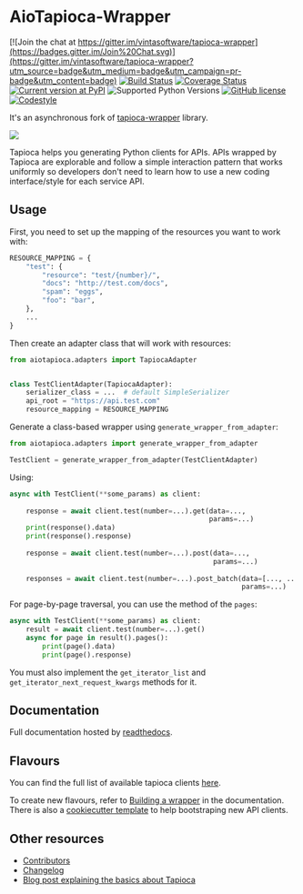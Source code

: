# AioTapioca-Wrapper

[![Join the chat at https://gitter.im/vintasoftware/tapioca-wrapper](https://badges.gitter.im/Join%20Chat.svg)](https://gitter.im/vintasoftware/tapioca-wrapper?utm_source=badge&utm_medium=badge&utm_campaign=pr-badge&utm_content=badge)
[![Build Status](https://travis-ci.org/vintasoftware/tapioca-wrapper.svg?branch=master)](https://travis-ci.org/vintasoftware/tapioca-wrapper)
[![Coverage Status](https://coveralls.io/repos/vintasoftware/tapioca-wrapper/badge.svg?branch=master&service=github)](https://coveralls.io/github/vintasoftware/tapioca-wrapper?branch=master)
[![Current version at PyPI](https://img.shields.io/pypi/v/aiotapioca-wrapper.svg)](https://pypi.python.org/pypi/aiotapioca-wrapper)
![Supported Python Versions](https://img.shields.io/pypi/pyversions/tapioca-wrapper.svg)
[![GitHub license](https://img.shields.io/badge/license-MIT-blue.svg)](https://raw.githubusercontent.com/vintasoftware/tapioca-wrapper/master/LICENSE)
[![Codestyle](https://img.shields.io/badge/code%20style-black-000000.svg)](https://github.com/psf/black)

It's an asynchronous fork of [tapioca-wrapper](https://github.com/vintasoftware/tapioca-wrapper) library.

![](docs/static/logo.png)

Tapioca helps you generating Python clients for APIs.
APIs wrapped by Tapioca are explorable and follow a simple interaction pattern that works uniformly so developers don't need to learn how to use a new coding interface/style for each service API.

## Usage

First, you need to set up the mapping of the resources you want to work with:

```python
RESOURCE_MAPPING = {
    "test": {
        "resource": "test/{number}/",
        "docs": "http://test.com/docs",
        "spam": "eggs",
        "foo": "bar",
    },
    ...
}
```

Then create an adapter class that will work with resources:
```python
from aiotapioca.adapters import TapiocaAdapter


class TestClientAdapter(TapiocaAdapter):
    serializer_class = ...  # default SimpleSerializer
    api_root = "https://api.test.com"
    resource_mapping = RESOURCE_MAPPING
```

Generate a class-based wrapper using `generate_wrapper_from_adapter`:
```python
from aiotapioca.adapters import generate_wrapper_from_adapter

TestClient = generate_wrapper_from_adapter(TestClientAdapter)
```

Using:

```python
async with TestClient(**some_params) as client:
    
    response = await client.test(number=...).get(data=..., 
                                                 params=...)
    print(response().data)
    print(response().response)
    
    response = await client.test(number=...).post(data=..., 
                                                  params=...)
    
    responses = await client.test(number=...).post_batch(data=[..., ...], 
                                                         params=...)
```

For page-by-page traversal, you can use the method of the `pages`:

```python
async with TestClient(**some_params) as client:
    result = await client.test(number=...).get()
    async for page in result().pages():
        print(page().data)
        print(page().response)
```

You must also implement the `get_iterator_list` and `get_iterator_next_request_kwargs` methods for it.

## Documentation

Full documentation hosted by [readthedocs](http://aiotapioca-wrapper.readthedocs.org/).

## Flavours

You can find the full list of available tapioca clients [here](http://aiotapioca-wrapper.readthedocs.org/en/stable/flavours.html).

To create new flavours, refer to [Building a wrapper](http://aiotapioca-wrapper.readthedocs.org/en/stable/buildingawrapper.html) in the documentation. There is also a [cookiecutter template](https://github.com/vintasoftware/cookiecutter-tapioca) to help bootstraping new API clients.


## Other resources

- [Contributors](https://github.com/ilindrey/aiotapioca-wrapper/graphs/contributors)
- [Changelog](http://aiotapioca-wrapper.readthedocs.org/en/stable/changelog.html)
- [Blog post explaining the basics about Tapioca](http://www.vinta.com.br/blog/2016/python-api-clients-with-tapioca/)

